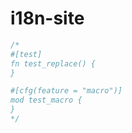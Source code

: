 [‼️]: ✏️README.mdt

# i18n-site

```rust
/*
#[test]
fn test_replace() {
}

#[cfg(feature = "macro")]
mod test_macro {
}
*/
```
